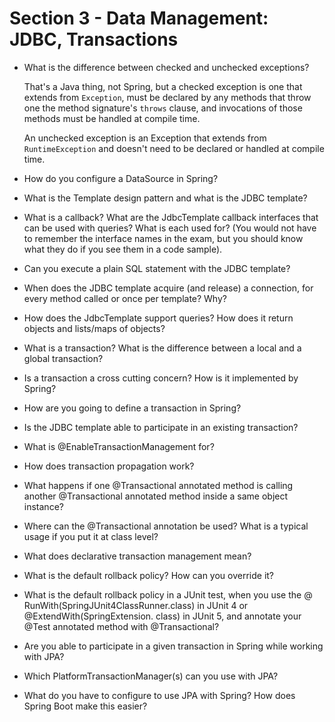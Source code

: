 #   Section 3 - Data Management: JDBC, Transactions

*   What is the difference between checked and unchecked exceptions?

    That's a Java thing, not Spring, but a checked exception is one that extends from `Exception`, must be declared
    by any methods that throw one the method signature's `throws` clause, and invocations of those methods must be
    handled at compile time.

    An unchecked exception is an Exception that extends from `RuntimeException` and doesn't need to be declared or
    handled at compile time.

*   How do you configure a DataSource in Spring?

*   What is the Template design pattern and what is the JDBC template?

*   What is a callback? What are the JdbcTemplate callback interfaces that can be used with queries? What is each
used for? (You would not have to remember the interface names in the exam, but you should know what they
do if you see them in a code sample).

*   Can you execute a plain SQL statement with the JDBC template?

*   When does the JDBC template acquire (and release) a connection, for every method called or once per
template? Why?

*   How does the JdbcTemplate support queries? How does it return objects and lists/maps of objects?

*   What is a transaction? What is the difference between a local and a global transaction?

*   Is a transaction a cross cutting concern? How is it implemented by Spring?

*   How are you going to define a transaction in Spring?

*   Is the JDBC template able to participate in an existing transaction?

*   What is @EnableTransactionManagement for?

*   How does transaction propagation work?

*   What happens if one @Transactional annotated method is calling another @Transactional annotated method
inside a same object instance?

*   Where can the @Transactional annotation be used? What is a typical usage if you put it at class level?

*   What does declarative transaction management mean?

*   What is the default rollback policy? How can you override it?

*   What is the default rollback policy in a JUnit test, when you use the @
RunWith(SpringJUnit4ClassRunner.class) in JUnit 4 or @ExtendWith(SpringExtension. class) in JUnit 5, and
annotate your @Test annotated method with @Transactional?

*   Are you able to participate in a given transaction in Spring while working with JPA?

*   Which PlatformTransactionManager(s) can you use with JPA?

*   What do you have to configure to use JPA with Spring? How does Spring Boot make this easier?